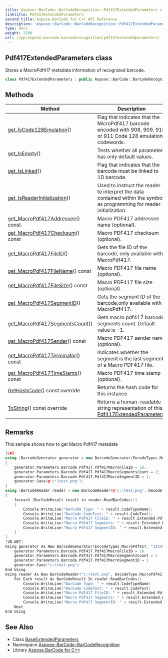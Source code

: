```yaml
---
title: Aspose::BarCode::BarCodeRecognition::Pdf417ExtendedParameters class
linktitle: Pdf417ExtendedParameters
second_title: Aspose.BarCode for C++ API Reference
description: 'Aspose::BarCode::BarCodeRecognition::Pdf417ExtendedParameters class. Stores a MacroPdf417 metadata information of recognized barcode in C++.'
type: docs
weight: 2200
url: /cpp/aspose.barcode.barcoderecognition/pdf417extendedparameters/
---
```

## Pdf417ExtendedParameters class


Stores a MacroPdf417 metadata information of recognized barcode.

```cpp
class Pdf417ExtendedParameters : public Aspose::BarCode::BarCodeRecognition::BaseExtendedParameters
```

## Methods

| Method | Description |
| --- | --- |
| [get_IsCode128Emulation](./get_iscode128emulation/)() | Flag that indicates that the MicroPdf417 barcode encoded with 908, 909, 910 or 911 Code 128 emulation codewords. |
| [get_IsEmpty](../baseextendedparameters/get_isempty/)() | Tests whether all parameters has only default values. |
| [get_IsLinked](./get_islinked/)() | Flag that indicates that the barcode must be linked to 1D barcode. |
| [get_IsReaderInitialization](./get_isreaderinitialization/)() | Used to instruct the reader to interpret the data contained within the symbol as programming for reader initialization. |
| [get_MacroPdf417Addressee](./get_macropdf417addressee/)() const | Macro PDF417 addressee name (optional). |
| [get_MacroPdf417Checksum](./get_macropdf417checksum/)() const | Macro PDF417 checksum (optional). |
| [get_MacroPdf417FileID](./get_macropdf417fileid/)() | Gets the file ID of the barcode, only available with MacroPdf417. |
| [get_MacroPdf417FileName](./get_macropdf417filename/)() const | Macro PDF417 file name (optional). |
| [get_MacroPdf417FileSize](./get_macropdf417filesize/)() const | Macro PDF417 file size (optional). |
| [get_MacroPdf417SegmentID](./get_macropdf417segmentid/)() | Gets the segment ID of the barcode,only available with MacroPdf417. |
| [get_MacroPdf417SegmentsCount](./get_macropdf417segmentscount/)() | Gets macro pdf417 barcode segments count. Default value is -1. |
| [get_MacroPdf417Sender](./get_macropdf417sender/)() const | Macro PDF417 sender name (optional). |
| [get_MacroPdf417Terminator](./get_macropdf417terminator/)() const | Indicates whether the segment is the last segment of a Macro PDF417 file. |
| [get_MacroPdf417TimeStamp](./get_macropdf417timestamp/)() const | Macro PDF417 time stamp (optional). |
| [GetHashCode](./gethashcode/)() const override | Returns the hash code for this instance. |
| [ToString](./tostring/)() const override | Returns a human-readable string representation of this [Pdf417ExtendedParameters](./). |
## Remarks


This sample shows how to get Macro Pdf417 metadata 
```cpp
[C#]
using (BarcodeGenerator generator = new BarcodeGenerator(EncodeTypes.MacroPdf417, "12345"))
{
    generator.Parameters.Barcode.Pdf417.Pdf417MacroFileID = 10;
    generator.Parameters.Barcode.Pdf417.Pdf417MacroSegmentsCount = 2;
    generator.Parameters.Barcode.Pdf417.Pdf417MacroSegmentID = 1;
    generator.Save(@"c:\test.png");
}
using (BarCodeReader reader = new BarCodeReader(@"c:\test.png", DecodeType.MacroPdf417))
{
    foreach (BarCodeResult result in reader.ReadBarCodes())
    {
        Console.WriteLine("BarCode Type: " + result.CodeTypeName);
        Console.WriteLine("BarCode CodeText: " + result.CodeText);
        Console.WriteLine("Macro Pdf417 FileID: " + result.Extended.Pdf417.MacroPdf417FileID);
        Console.WriteLine("Macro Pdf417 Segments: " + result.Extended.Pdf417.MacroPdf417SegmentsCount);
        Console.WriteLine("Macro Pdf417 SegmentID: " + result.Extended.Pdf417.MacroPdf417SegmentID);
    }
}
[VB.NET]
Using generator As New BarcodeGenerator(EncodeTypes.MacroPdf417, "12345")
    generator.Parameters.Barcode.Pdf417.Pdf417MacroFileID = 10
    generator.Parameters.Barcode.Pdf417.Pdf417MacroSegmentsCount = 2
    generator.Parameters.Barcode.Pdf417.Pdf417MacroSegmentID = 1
    generator.Save("c:\test.png")
End Using
Using reader As New BarCodeReader("c:\test.png", DecodeType.MacroPdf417)
    For Each result As BarCodeResult In reader.ReadBarCodes()
        Console.WriteLine("BarCode Type: " + result.CodeTypeName)
        Console.WriteLine("BarCode CodeText: " + result.CodeText)
        Console.WriteLine("Macro Pdf417 FileID: " + result.Extended.Pdf417.MacroPdf417FileID)
        Console.WriteLine("Macro Pdf417 Segments: " + result.Extended.Pdf417.MacroPdf417SegmentsCount)
        Console.WriteLine("Macro Pdf417 SegmentID: " + result.Extended.Pdf417.MacroPdf417SegmentID)
    Next
End Using
```

## See Also

* Class [BaseExtendedParameters](../baseextendedparameters/)
* Namespace [Aspose::BarCode::BarCodeRecognition](../)
* Library [Aspose.BarCode for C++](../../)

